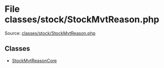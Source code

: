 File classes/stock/StockMvtReason.php
=========

Source: [classes/stock/StockMvtReason.php](https://github.com/PrestaShop/PrestaShop/blob/1.6.0.11/classes/stock/StockMvtReason.php)


Classes
-------

* [StockMvtReasonCore](class.StockMvtReasonCore.md)

